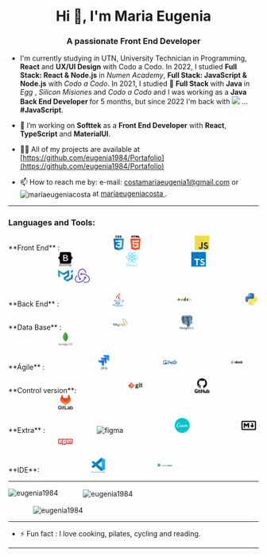 <h1 align="center">Hi 👋, I'm Maria Eugenia</h1>

<h3 align="center">A passionate Front End Developer</h3>

- I'm currently studying in UTN, University Technician in Programming, **React** and **UX/UI Design** with Codo a Codo. In 2022, I studied <strong>Full Stack: React & Node.js</strong> in <i>Numen Academy</i>, <strong>Full Stack: JavaScript & Node.js</strong> with <i>Codo a Codo</i>. In 2021, I studied  🌱  <strong> Full Stack </strong> with <strong> Java </strong> in <i>Egg</i> , <i>Silicon Misiones</i> and <i>Codo a Codo</i> and I was working as a <strong> Java Back End Developer </strong> for 5 months, but since 2022 I'm back with <img src="https://img.icons8.com/clouds/24/000000/like--v1.png"/> ... <strong>#JavaScript</strong>.

- 🔭 I’m working on **Softtek** as a <strong>Front End Developer</strong> with **React**, **TypeScript** and **MaterialUI**.

- 👨‍💻 All of my projects are available at [https://github.com/eugenia1984/Portafolio](https://github.com/eugenia1984/Portafolio)

- 📫 How to reach me by: e-mail: <a href="mailto:costamariaeugenia1">costamariaeugenia1@gmail.com </a> or  <img align="center" src="https://raw.githubusercontent.com/rahuldkjain/github-profile-readme-generator/master/src/images/icons/Social/linked-in-alt.svg" alt="maríaeugeniacosta" height="25" width="25" /> at <a href="https://linkedin.com/in/maríaeugeniacosta" target="blank"> maríaeugeniacosta </a>.</p>

---

<h3 align="left">Languages and Tools:</h3>

<p align="left"> **Front End** : 
 <img src="https://raw.githubusercontent.com/devicons/devicon/master/icons/css3/css3-original-wordmark.svg" alt="css3" width="30" height="30" style="margin-left: 100px;" />  
 <img src="https://raw.githubusercontent.com/devicons/devicon/master/icons/html5/html5-original-wordmark.svg" alt="html5" width="30" height="30 style="margin-left: 100px;" "/> 
 <img src="https://raw.githubusercontent.com/devicons/devicon/master/icons/javascript/javascript-original.svg" alt="javascript" width="30" height="30" style="margin-left: 100px;" /> 
  <img src="https://raw.githubusercontent.com/devicons/devicon/master/icons/bootstrap/bootstrap-plain-wordmark.svg" alt="bootstrap" width="30" height="30" style="margin-left: 100px;" /> 
 <img src="https://github.com/devicons/devicon/blob/master/icons/react/react-original-wordmark.svg" alt="react" width="30" height="30" style="margin-left: 100px;" />  
  <img src="https://github.com/devicons/devicon/blob/master/icons/typescript/typescript-original.svg" alt="typrscript" width="30" height="30" style="margin-left: 100px;" />  
  <img src="https://github.com/devicons/devicon/blob/master/icons/materialui/materialui-original.svg" alt="material ui" width="30" height="30" style="margin-left: 100px;" />  
 <img src="https://github.com/devicons/devicon/blob/master/icons/redux/redux-original.svg" alt="redux" width="30" height="30"/> 
</p> 

<p align="left"> **Back End** :  
  <img src="https://raw.githubusercontent.com/devicons/devicon/master/icons/java/java-original.svg" alt="java" width="30" height="30" style="margin-left: 100px;" /> 
  <img src="https://raw.githubusercontent.com/devicons/devicon/master/icons/nodejs/nodejs-original-wordmark.svg" alt="nodejs" width="30" height="30" style="margin-left: 100px;" /> 
  <img src="https://raw.githubusercontent.com/devicons/devicon/master/icons/python/python-original.svg" alt="python" width="30" height="30" style="margin-left: 100px;" /> 
</p>

<p align="left"> **Data Base** : 
  <img src="https://raw.githubusercontent.com/devicons/devicon/master/icons/mysql/mysql-original-wordmark.svg" alt="mysql" width="30" height="30" style="margin-left: 100px;"  /> 
  <img src="https://github.com/devicons/devicon/blob/master/icons/postgresql/postgresql-original-wordmark.svg" alt="postgresql" width="30" height="30" style="margin-left: 100px;" /> 
  <img src="https://github.com/devicons/devicon/blob/master/icons/mongodb/mongodb-original-wordmark.svg" alt="mongo db" width="30" height="30" style="margin-left: 100px;" /> 
</p> 


<p align="left"> **Ágile** : 
 <img src="https://github.com/devicons/devicon/blob/master/icons/jira/jira-original-wordmark.svg" alt="jira" width="30" height="30" style="margin-left: 100px;" /> 
 <img src="https://github.com/devicons/devicon/blob/master/icons/trello/trello-plain-wordmark.svg" alt="trello" width="30" height="30" style="margin-left: 100px;" /> 
 <img src="https://github.com/devicons/devicon/blob/master/icons/slack/slack-original-wordmark.svg" alt="slack" width="30" height="30" style="margin-left: 100px;" /> 
</p>

<p align="left"> **Control version**:
  <img src="https://github.com/devicons/devicon/blob/master/icons/git/git-original-wordmark.svg" alt="git" width="30" height="30" style="margin-left: 100px;" /> 
 <img src="https://github.com/devicons/devicon/blob/master/icons/github/github-original-wordmark.svg" alt="github" width="30" height="30" style="margin-left: 100px;" /> 
 <img src="https://github.com/devicons/devicon/blob/master/icons/gitlab/gitlab-original-wordmark.svg" alt="gitlab" width="30" height="30" style="margin-left: 100px;" /> 
</p>

<p align="left"> **Extra** : 
  <img src="https://www.vectorlogo.zone/logos/figma/figma-icon.svg" alt="figma" width="30" height="30" style="margin-left: 100px;" /> 
  <img src="https://github.com/devicons/devicon/blob/master/icons/canva/canva-original.svg" alt="canva" width="30" height="30" style="margin-left: 100px;" /> 
  <img src="https://github.com/devicons/devicon/blob/master/icons/markdown/markdown-original.svg" alt="mark down" width="30" height="30" style="margin-left: 100px;" /> 
 <img src="https://github.com/devicons/devicon/blob/master/icons/npm/npm-original-wordmark.svg" alt="npm" width="30" height="30" style="margin-left: 100px;" /> 
</p>


<p align="left"> **IDE**:
 <img src="https://github.com/devicons/devicon/blob/master/icons/vscode/vscode-original-wordmark.svg" alt="visual studio code" width="30" height="30" style="margin-left: 100px;" /> 
  <img src="https://github.com/devicons/devicon/blob/master/icons/intellij/intellij-original-wordmark.svg" alt="intellij" width="30" height="30" style="margin-left: 100px;" /> 
</p>

---


<p><img align="left" src="https://github-readme-stats.vercel.app/api/top-langs?username=eugenia1984&show_icons=true&locale=en&layout=compact" alt="eugenia1984" /></p>

<p><img align="center" src="https://github-readme-stats.vercel.app/api?username=eugenia1984&show_icons=true&locale=en" alt="eugenia1984" style="margin-left: 50px;"/></p>


<p><img align="center" src="https://github-readme-streak-stats.herokuapp.com/?user=eugenia1984&" alt="eugenia1984" style="margin-left: 50px;"/></p>

---

- ⚡ Fun fact : I love cooking, pilates, cycling and reading.

---

